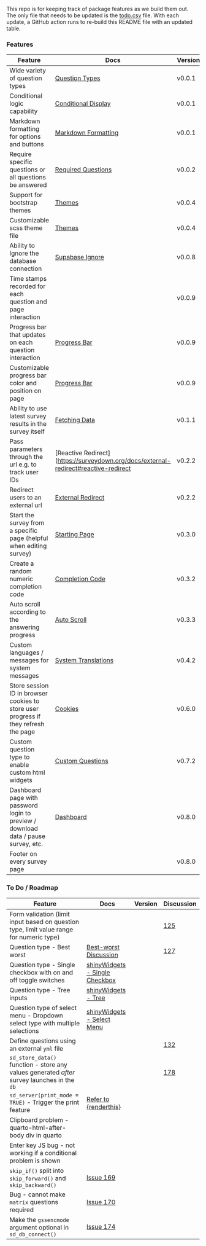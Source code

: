 
<!-- README.md is generated from README.Rmd. Please edit this file -->

This repo is for keeping track of package features as we build them out.
The only file that needs to be updated is the
[todo.csv](https://github.com/surveydown-dev/todo/blob/main/todo.csv)
file. With each update, a GitHub action runs to re-build this README
file with an updated table.

### Features

| Feature                                                                             | Docs                                                                                                      | Version | Discussion                                                                                                                   |
|-------------------------------------------------------------------------------------|-----------------------------------------------------------------------------------------------------------|---------|------------------------------------------------------------------------------------------------------------------------------|
| Wide variety of question types                                                      | [Question Types](https://surveydown.org/docs/question-types)                                              | v0.0.1  | [105](https://github.com/orgs/surveydown-dev/discussions/105), [109](https://github.com/orgs/surveydown-dev/discussions/109) |
| Conditional logic capability                                                        | [Conditional Display](https://surveydown.org/docs/conditional-logic)                                      | v0.0.1  |                                                                                                                              |
| Markdown formatting for options and buttons                                         | [Markdown Formatting](https://surveydown.org/docs/question-formatting#markdown-formatting)                | v0.0.1  |                                                                                                                              |
| Require specific questions or all questions be answered                             | [Required Questions](https://surveydown.org/docs/server-options#required-questions)                       | v0.0.2  |                                                                                                                              |
| Support for bootstrap themes                                                        | [Themes](https://surveydown.org/docs/basic-components#appearance-settings)                                | v0.0.4  |                                                                                                                              |
| Customizable scss theme file                                                        | [Themes](https://surveydown.org/docs/basic-components#appearance-settings)                                | v0.0.4  |                                                                                                                              |
| Ability to Ignore the database connection                                           | [Supabase Ignore](https://surveydown.org/docs/storing-data#connecting-to-your-database-in-surveydown)     | v0.0.8  |                                                                                                                              |
| Time stamps recorded for each question and page interaction                         |                                                                                                           | v0.0.9  |                                                                                                                              |
| Progress bar that updates on each question interaction                              | [Progress Bar](https://surveydown.org/docs/basic-components#progress-bar)                                 | v0.0.9  |                                                                                                                              |
| Customizable progress bar color and position on page                                | [Progress Bar](https://surveydown.org/docs/basic-components#progress-bar)                                 | v0.0.9  |                                                                                                                              |
| Ability to use latest survey results in the survey itself                           | [Fetching Data](https://surveydown.org/docs/fetch-data#reactive-fetching)                                 | v0.1.1  |                                                                                                                              |
| Pass parameters through the url e.g. to track user IDs                              | \[Reactive Redirect\](<https://surveydown.org/docs/external-redirect#reactive-redirect>                   | v0.2.2  | [92](https://github.com/orgs/surveydown-dev/discussions/92)                                                                  |
| Redirect users to an external url                                                   | [External Redirect](https://surveydown.org/docs/external-redirect)                                        | v0.2.2  |                                                                                                                              |
| Start the survey from a specific page (helpful when editing survey)                 | [Starting Page](https://surveydown.org/docs/server-options#starting-page)                                 | v0.3.0  |                                                                                                                              |
| Create a random numeric completion code                                             | [Completion Code](https://surveydown.org/docs/reactivity#displaying-stored-values-e.g.-a-completion-code) | v0.3.2  |                                                                                                                              |
| Auto scroll according to the answering progress                                     | [Auto Scroll](https://surveydown.org/docs/server-options#auto-scroll)                                     | v0.3.3  | [104](https://github.com/surveydown-dev/surveydown/issues/104)                                                               |
| Custom languages / messages for system messages                                     | [System Translations](https://surveydown.org/docs/system-translations)                                    | v0.4.2  | [134](https://github.com/orgs/surveydown-dev/discussions/134)                                                                |
| Store session ID in browser cookies to store user progress if they refresh the page | [Cookies](https://surveydown.org/docs/server-options#cookies)                                             | v0.6.0  |                                                                                                                              |
| Custom question type to enable custom html widgets                                  | [Custom Questions](https://surveydown.org/docs/custom-questions)                                          | v0.7.2  | [111](https://github.com/orgs/surveydown-dev/discussions/111)                                                                |
| Dashboard page with password login to preview / download data / pause survey, etc.  | [Dashboard](https://surveydown.org/docs/dashboard)                                                        | v0.8.0  |                                                                                                                              |
| Footer on every survey page                                                         |                                                                                                           | v0.8.0  |                                                                                                                              |

### To Do / Roadmap

| Feature                                                                                     | Docs                                                                                                         | Version | Discussion                                                     |
|---------------------------------------------------------------------------------------------|--------------------------------------------------------------------------------------------------------------|---------|----------------------------------------------------------------|
| Form validation (limit input based on question type, limit value range for numeric type)    |                                                                                                              |         | [125](https://github.com/orgs/surveydown-dev/discussions/125)  |
| Question type - Best worst                                                                  | [Best-worst Discussion](https://github.com/orgs/surveydown-dev/discussions/127)                              |         | [127](https://github.com/orgs/surveydown-dev/discussions/127)  |
| Question type - Single checkbox with on and off toggle switches                             | [shinyWidgets - Single Checkbox](https://github.com/dreamRs/shinyWidgets?tab=readme-ov-file#single-checkbox) |         |                                                                |
| Question type - Tree inputs                                                                 | [shinyWidgets - Tree](https://github.com/dreamRs/shinyWidgets?tab=readme-ov-file#tree)                       |         |                                                                |
| Question type of select menu - Dropdown select type with multiple selections                | [shinyWidgets - Select Menu](https://github.com/dreamRs/shinyWidgets?tab=readme-ov-file#select-menu)         |         |                                                                |
| Define questions using an external `yml` file                                               |                                                                                                              |         | [132](https://github.com/orgs/surveydown-dev/discussions/132)  |
| `sd_store_data()` function - store any values generated *after* survey launches in the `db` |                                                                                                              |         | [178](https://github.com/surveydown-dev/surveydown/issues/178) |
| `sd_server(print_mode = TRUE)` - Trigger the print feature                                  | [Refer to {renderthis}](https://github.com/jhelvy/renderthis/blob/main/R/pdf.R)                              |         |                                                                |
| Clipboard problem - quarto-html-after-body div in quarto                                    |                                                                                                              |         |                                                                |
| Enter key JS bug - not working if a conditional problem is shown                            |                                                                                                              |         |                                                                |
| `skip_if()` split into `skip_forward()` and `skip_backward()`                               | [Issue 169](https://github.com/surveydown-dev/surveydown/issues/169#issuecomment-2611211412)                 |         |                                                                |
| Bug - cannot make `matrix` questions required                                               | [Issue 170](https://github.com/surveydown-dev/surveydown/issues/170#issuecomment-2621673999)                 |         |                                                                |
| Make the `gssencmode` argument optional in `sd_db_connect()`                                | [Issue 174](https://github.com/surveydown-dev/surveydown/issues/174#issuecomment-2621695487)                 |         |                                                                |
